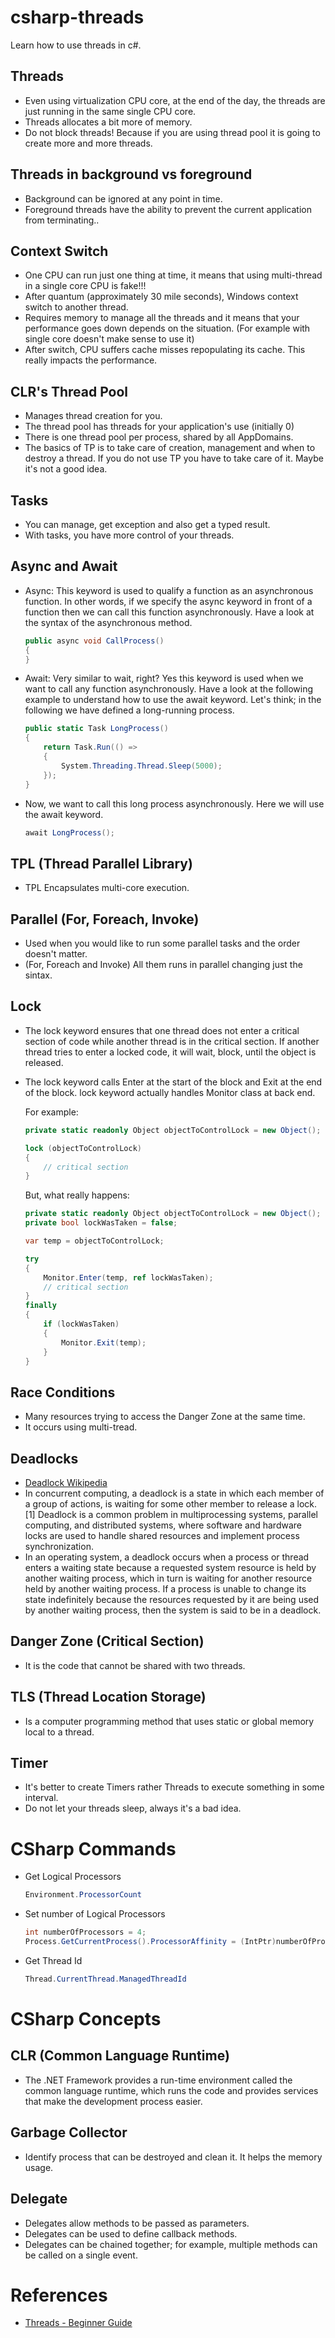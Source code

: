 # csharp-threads
Learn how to use threads in c#.

## Threads 
 - Even using virtualization CPU core, at the end of the day, the threads are just running in the same single CPU core.
 - Threads allocates a bit more of memory. 
 - Do not block threads! Because if you are using thread pool it is going to create more and more threads.
 
 ## Threads in background vs foreground
 - Background can be ignored at any point in time.
 - Foreground threads have the ability to prevent the current application from terminating..

## Context Switch
 - One CPU can run just one thing at time, it means that using multi-thread in a single core CPU is fake!!!
 - After quantum (approximately 30 mile seconds), Windows context switch to another thread.
 - Requires memory to manage all the threads and it means that your performance goes down depends on the situation. (For example with single core doesn't make sense to use it)
 - After switch, CPU suffers cache misses repopulating its cache.
	This really impacts the performance.

## CLR's Thread Pool
 - Manages thread creation for you.
 - The thread pool has threads for your application's use (initially 0) 
 - There is one thread pool per process, shared by all AppDomains.
 - The basics of TP is to take care of creation, management and when to destroy a thread. If you do not use TP you have to take care of it. Maybe it's not a good idea.

## Tasks
 - You can manage, get exception and also get a typed result.
 - With tasks, you have more control of your threads.

## Async and Await
 - Async: This keyword is used to qualify a function as an asynchronous function. In other words, if we specify the async keyword in front of a function then we can call this function asynchronously. Have a look at the syntax of the asynchronous method.

	```cs
	public async void CallProcess()
	{
	}
	```
 - Await: Very similar to wait, right? Yes this keyword is used when we want to call any function asynchronously. Have a look at the following example to understand how to use the await keyword. Let's think; in the following we have defined a long-running process.

	```cs
	public static Task LongProcess()
	{
		return Task.Run(() =>
		{
			System.Threading.Thread.Sleep(5000);
		});
	}
	```

 - Now, we want to call this long process asynchronously. Here we will use the await keyword.

	```cs
	await LongProcess();
	```
## TPL (Thread Parallel Library)
 - TPL Encapsulates multi-core execution.

## Parallel (For, Foreach, Invoke)
 - Used when you would like to run some parallel tasks and the order doesn't matter.
 - (For, Foreach and Invoke) All them runs in parallel changing just the sintax.

## Lock
 - The lock keyword ensures that one thread does not enter a critical section of code while another thread is in the critical section. If another thread tries to enter a locked code, it will wait, block, until the object is released.

 - The lock keyword calls Enter at the start of the block and Exit at the end of the block. lock keyword actually handles Monitor class at back end.

 	For example:

	```cs
	private static readonly Object objectToControlLock = new Object();

	lock (objectToControlLock)
	{
		// critical section
	}
	```	
	But, what really happens:
	
	```cs
	private static readonly Object objectToControlLock = new Object();
	private bool lockWasTaken = false;
	
	var temp = objectToControlLock;

	try
	{
		Monitor.Enter(temp, ref lockWasTaken);
		// critical section
	}
	finally
	{
		if (lockWasTaken)
		{
			Monitor.Exit(temp); 
		}
	}
	```

## Race Conditions
 - Many resources trying to access the Danger Zone at the same time.
 - It occurs using multi-tread.

## Deadlocks
 - [Deadlock Wikipedia](https://en.wikipedia.org/wiki/Deadlock)
 - In concurrent computing, a deadlock is a state in which each member of a group of actions, is waiting for some other member to release a lock.[1] Deadlock is a common problem in multiprocessing systems, parallel computing, and distributed systems, where software and hardware locks are used to handle shared resources and implement process synchronization.
 - In an operating system, a deadlock occurs when a process or thread enters a waiting state because a requested system resource is held by another waiting process, which in turn is waiting for another resource held by another waiting process. If a process is unable to change its state indefinitely because the resources requested by it are being used by another waiting process, then the system is said to be in a deadlock.

## Danger Zone (Critical Section)
 - It is the code that cannot be shared with two threads.

## TLS (Thread Location Storage)
 -  Is a computer programming method that uses static or global memory local to a thread.

## Timer
 - It's better to create Timers rather Threads to execute something in some interval.
 - Do not let your threads sleep, always it's a bad idea.

# CSharp Commands

 - Get Logical Processors
	```cs
	Environment.ProcessorCount
	```

 - Set number of Logical Processors
	```cs
	int numberOfProcessors = 4;
    Process.GetCurrentProcess().ProcessorAffinity = (IntPtr)numberOfProcessors;
	```

- Get Thread Id
	```cs
	Thread.CurrentThread.ManagedThreadId
	```

# CSharp Concepts

## CLR (Common Language Runtime)
 - The .NET Framework provides a run-time environment called the common language runtime, which runs the code and provides services that make the development process easier.

## Garbage Collector
 - Identify process that can be destroyed and clean it. It helps the memory usage.

## Delegate
 - Delegates allow methods to be passed as parameters.
 - Delegates can be used to define callback methods.
 - Delegates can be chained together; for example, multiple methods can be called on a single event.

 # References

 - [Threads - Beginner Guide](http://www.mono-project.com/archived/threadsbeginnersguide/)